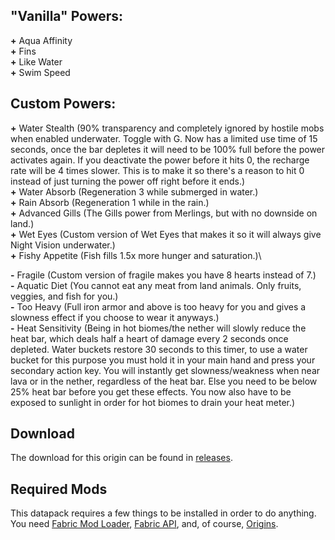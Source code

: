 ## **"Vanilla" Powers:**
**+** Aqua Affinity\
**+** Fins\
**+** Like Water\
**+** Swim Speed

## **Custom Powers:**
**+** Water Stealth (90% transparency and completely ignored by hostile mobs when enabled underwater. Toggle with G. Now has a limited use time of 15 seconds, once the bar depletes it will need to be 100% full before the power activates again. If you deactivate the power before it hits 0, the recharge rate will be 4 times slower. This is to make it so there's a reason to hit 0 instead of just turning the power off right before it ends.)\
**+** Water Absorb (Regeneration 3 while submerged in water.)\
**+** Rain Absorb (Regeneration 1 while in the rain.)\
**+** Advanced Gills (The Gills power from Merlings, but with no downside on land.)\
**+** Wet Eyes (Custom version of Wet Eyes that makes it so it will always give Night Vision underwater.)\
**+** Fishy Appetite (Fish fills 1.5x more hunger and saturation.)\

**-** Fragile (Custom version of fragile makes you have 8 hearts instead of 7.)\
**-** Aquatic Diet (You cannot eat any meat from land animals. Only fruits, veggies, and fish for you.)\
**-** Too Heavy (Full iron armor and above is too heavy for you and gives a slowness effect if you choose to wear it anyways.)\
**-** Heat Sensitivity (Being in hot biomes/the nether will slowly reduce the heat bar, which deals half a heart of damage every 2 seconds once depleted. Water buckets restore 30 seconds to this timer, to use a water bucket for this purpose you must hold it in your main hand and press your secondary action key. You will instantly get slowness/weakness when near lava or in the nether, regardless of the heat bar. Else you need to be below 25% heat bar before you get these effects. You now also have to be exposed to sunlight in order for hot biomes to drain your heat meter.)

## **Download**
The download for this origin can be found in [releases](https://github.com/LilyArlatto/Vaporeon_Origin-Datapack/releases).

## **Required Mods**
This datapack requires a few things to be installed in order to do anything. You need [Fabric Mod Loader](https://fabricmc.net/use/), [Fabric API](https://www.curseforge.com/minecraft/mc-mods/fabric-api), and, of course, [Origins](https://www.curseforge.com/minecraft/mc-mods/origins).

